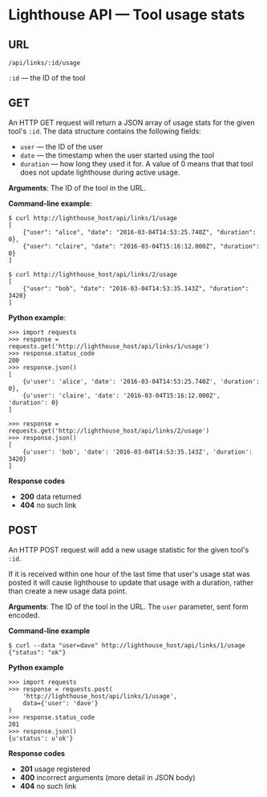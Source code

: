 # Lighthouse API — Tool usage stats

## URL

`/api/links/:id/usage`

`:id` — the ID of the tool

## GET

An HTTP GET request will return a JSON array of usage stats for the given 
tool's `:id`. The data structure contains the following fields:

* `user` — the ID of the user
* `date` — the timestamp when the user started using the tool
* `duration` — how long they used it for. A value of 0 means that that
    tool does not update lighthouse during active usage.


**Arguments**: The ID of the tool in the URL.

**Command-line example**:

    $ curl http://lighthouse_host/api/links/1/usage
    [
        {"user": "alice", "date": "2016-03-04T14:53:25.740Z", "duration": 0},
        {"user": "claire", "date": "2016-03-04T15:16:12.000Z", "duration": 0}
    ]

    $ curl http://lighthouse_host/api/links/2/usage
    [
        {"user": "bob", "date": "2016-03-04T14:53:35.143Z", "duration": 3420}
    ]

**Python example**:

    >>> import requests
    >>> response = requests.get('http://lighthouse_host/api/links/1/usage')
    >>> response.status_code
    200
    >>> response.json()
    [
        {u'user': 'alice', 'date': '2016-03-04T14:53:25.740Z', 'duration': 0},
        {u'user': 'claire', 'date': '2016-03-04T15:16:12.000Z', 'duration': 0}
    ]

    >>> response = requests.get('http://lighthouse_host/api/links/2/usage')
    >>> response.json()
    [
        {u'user': 'bob', 'date': '2016-03-04T14:53:35.143Z', 'duration': 3420}
    ]

**Response codes**

* **200** data returned
* **404** no such link

## POST

An HTTP POST request will add a new usage statistic for the given 
tool's `:id`.

If it is received within one hour of the last time that user's usage stat was
posted it will cause lighthouse to update that usage with a duration, rather
than create a new usage data point.

**Arguments**: The ID of the tool in the URL. The `user` parameter, sent
form encoded.

**Command-line example**

    $ curl --data "user=dave" http://lighthouse_host/api/links/1/usage
    {"status": "ok"}

**Python example**

    >>> import requests
    >>> response = requests.post(
        'http://lighthouse_host/api/links/1/usage',
        data={'user': 'dave'}
    )
    >>> response.status_code
    201
    >>> response.json()
    {u'status': u'ok'}

**Response codes**

* **201** usage registered
* **400** incorrect arguments (more detail in JSON body)
* **404** no such link

